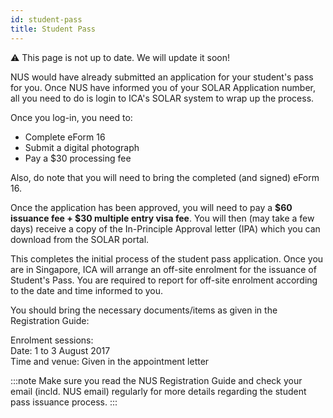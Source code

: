 ```yaml
---
id: student-pass
title: Student Pass
---
```


:warning: This page is not up to date. We will update it soon!

NUS would have already submitted an application for your student's pass for you. Once NUS have informed you of your SOLAR Application number, all you need to do is login to ICA's SOLAR system to wrap up the process.

Once you log-in, you need to: 
- Complete eForm 16
- Submit a digital photograph
- Pay a $30 processing fee

Also, do note that you will need to bring the completed (and signed) eForm 16.


Once the application has been approved, you will need to pay a **$60 issuance fee + $30 multiple entry visa fee**. You will then (may take a few days) receive a copy of the In-Principle Approval letter (IPA) which you can download from the SOLAR portal. 

This completes the initial process of the student pass application. Once you are in Singapore, ICA will arrange an off-site enrolment for the issuance of Student's Pass. You are required to report for off-site enrolment according to the date and time informed to you.

You should bring the necessary documents/items as given in the Registration Guide:

Enrolment sessions:<br/>
Date: 1 to 3 August 2017<br/>
Time and venue: Given in the appointment letter

:::note
Make sure you read the NUS Registration Guide and check your email (incld. NUS email) regularly for more details regarding the student pass issuance process.
:::

